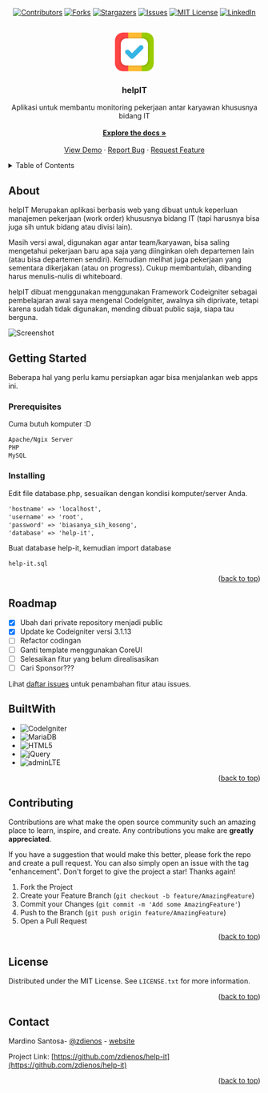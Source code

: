 <a name="readme-top"></a>
<!-- PROJECT SHIELDS -->
<!--
*** I'm using markdown "reference style" links for readability.
*** Reference links are enclosed in brackets [ ] instead of parentheses ( ).
*** See the bottom of this document for the declaration of the reference variables
*** for contributors-url, forks-url, etc. This is an optional, concise syntax you may use.
*** https://www.markdownguide.org/basic-syntax/#reference-style-links
-->
<div align="center">
	
[![Contributors][contributors-shield]][contributors-url]
[![Forks][forks-shield]][forks-url]
[![Stargazers][stars-shield]][stars-url]
[![Issues][issues-shield]][issues-url]
[![MIT License][license-shield]][license-url]
[![LinkedIn][linkedin-shield]][linkedin-url]

</div>
<br />
<div align="center">
  <a href="https://github.com/zdienos/help-it">
    <img src="_build/help-it2.png" alt="Logo" width="80" height="80">
  </a>

  <h3 align="center">helpIT</h3>

  <p align="center">
    Aplikasi untuk membantu monitoring pekerjaan antar karyawan khususnya bidang IT
    <br />
    <br />
    <a href="https://github.com/othneildrew/Best-README-Template"><strong>Explore the docs »</strong></a>
    <br />
    <br />
    <a href="https://github.com/othneildrew/Best-README-Template">View Demo</a>
    ·
    <a href="https://github.com/othneildrew/Best-README-Template/issues">Report Bug</a>
    ·
    <a href="https://github.com/othneildrew/Best-README-Template/issues">Request Feature</a>
  </p>
</div>



<!-- TABLE OF CONTENTS -->
<details>
  <summary>Table of Contents</summary>
  <ol>
    <li>
      <a href="#about">About</a>
    </li>
    <li>
      <a href="#getting-started">Getting Started</a>
      <ul>
        <li><a href="#prerequisites">Prerequisites</a></li>
        <li><a href="#installing">Installing</a></li>
      </ul>
    </li>
    <li><a href="#usage">Usage</a></li>
    <li><a href="#roadmap">Roadmap</a></li>
     <li><a href="#builtwith">Built With</a></li>	  
    <li><a href="#contributing">Contributing</a></li>
    <li><a href="#license">License</a></li>
    <li><a href="#contact">Contact</a></li>
    <li><a href="#acknowledgments">Acknowledgments</a></li>
  </ol>
</details>

## About
helpIT Merupakan aplikasi berbasis web yang dibuat untuk keperluan manajemen pekerjaan (work order) khususnya bidang IT (tapi harusnya bisa juga sih untuk bidang atau divisi lain). 

Masih versi awal, digunakan agar antar team/karyawan, bisa saling mengetahui pekerjaan baru apa saja yang diinginkan oleh departemen lain (atau bisa departemen sendiri). Kemudian melihat juga pekerjaan yang sementara dikerjakan (atau on progress). Cukup membantulah, dibanding harus menulis-nulis di whiteboard. 

helpIT dibuat menggunakan menggunakan Framework Codeigniter sebagai pembelajaran awal saya mengenal CodeIgniter, awalnya sih diprivate, tetapi karena sudah tidak digunakan, mending dibuat public saja, siapa tau berguna. 


![Screenshot](_build/preview.png)


## Getting Started

Beberapa hal yang perlu kamu persiapkan agar bisa menjalankan web apps ini.


### Prerequisites

Cuma butuh komputer :D

```
Apache/Ngix Server
PHP
MySQL
```

### Installing

Edit file database.php, sesuaikan dengan kondisi komputer/server Anda.

```
'hostname' => 'localhost',
'username' => 'root',
'password' => 'biasanya_sih_kosong',
'database' => 'help-it',
```

Buat database help-it, kemudian import database 
```
help-it.sql
```
<p align="right">(<a href="#readme-top">back to top</a>)</p>


<!-- ROADMAP -->
## Roadmap

- [x] Ubah dari private repository menjadi public
- [x] Update ke Codeigniter versi 3.1.13
- [ ] Refactor codingan
- [ ] Ganti template menggunakan CoreUI
- [ ] Selesaikan fitur yang belum direalisasikan
- [ ] Cari Sponsor???
      
Lihat [daftar issues](https://github.com/zdienos/help-it/issues) untuk penambahan fitur atau issues.

  
## BuiltWith

* ![CodeIgniter](https://img.shields.io/badge/CodeIgniter-%23EF4223.svg?style=for-the-badge&logo=codeIgniter&logoColor=white)
* ![MariaDB](https://img.shields.io/badge/MariaDB-003545?style=for-the-badge&logo=mariadb&logoColor=white)
* ![HTML5](https://img.shields.io/badge/html5-%23E34F26.svg?style=for-the-badge&logo=html5&logoColor=white)
* ![jQuery](https://img.shields.io/badge/jquery-%230769AD.svg?style=for-the-badge&logo=jquery&logoColor=white)
* ![adminLTE](https://img.shields.io/badge/admin-LTE-blue)

<p align="right">(<a href="#readme-top">back to top</a>)</p>


<!-- CONTRIBUTING -->
## Contributing

Contributions are what make the open source community such an amazing place to learn, inspire, and create. Any contributions you make are **greatly appreciated**.

If you have a suggestion that would make this better, please fork the repo and create a pull request. You can also simply open an issue with the tag "enhancement".
Don't forget to give the project a star! Thanks again!

1. Fork the Project
2. Create your Feature Branch (`git checkout -b feature/AmazingFeature`)
3. Commit your Changes (`git commit -m 'Add some AmazingFeature'`)
4. Push to the Branch (`git push origin feature/AmazingFeature`)
5. Open a Pull Request

<p align="right">(<a href="#readme-top">back to top</a>)</p>


<!-- LICENSE -->
## License

Distributed under the MIT License. See `LICENSE.txt` for more information.

<p align="right">(<a href="#readme-top">back to top</a>)</p>


<!-- CONTACT -->
## Contact

Mardino Santosa- [@zdienos](https://twitter.com/zdienos) - [website](https://zdienos.com)

Project Link: [https://github.com/zdienos/help-it](https://github.com/zdienos/help-it)


<p align="right">(<a href="#readme-top">back to top</a>)</p>

<!-- MARKDOWN LINKS & IMAGES -->
<!-- https://www.markdownguide.org/basic-syntax/#reference-style-links -->
[contributors-shield]: https://img.shields.io/github/contributors/zdienos/help-it.svg?style=for-the-badge
[contributors-url]: https://github.com/zdienos/help-it/graphs/contributors
[forks-shield]: https://img.shields.io/github/forks/zdienos/help-it.svg?style=for-the-badge
[forks-url]: https://github.com/zdienos/help-it/network/members
[stars-shield]: https://img.shields.io/github/stars/zdienos/help-it.svg?style=for-the-badge
[stars-url]: https://github.com/zdienos/help-it/stargazers
[issues-shield]: https://img.shields.io/github/issues/zdienos/help-it.svg?style=for-the-badge
[issues-url]: https://github.com/zdienos/help-it/issues
[license-shield]: https://img.shields.io/github/license/zdienos/help-it.svg?style=for-the-badge
[license-url]: https://github.com/zdienos/help-it/blob/master/LICENSE.txt
[linkedin-shield]: https://img.shields.io/badge/-LinkedIn-black.svg?style=for-the-badge&logo=linkedin&colorB=555
[linkedin-url]: https://linkedin.com/in/zdienos


